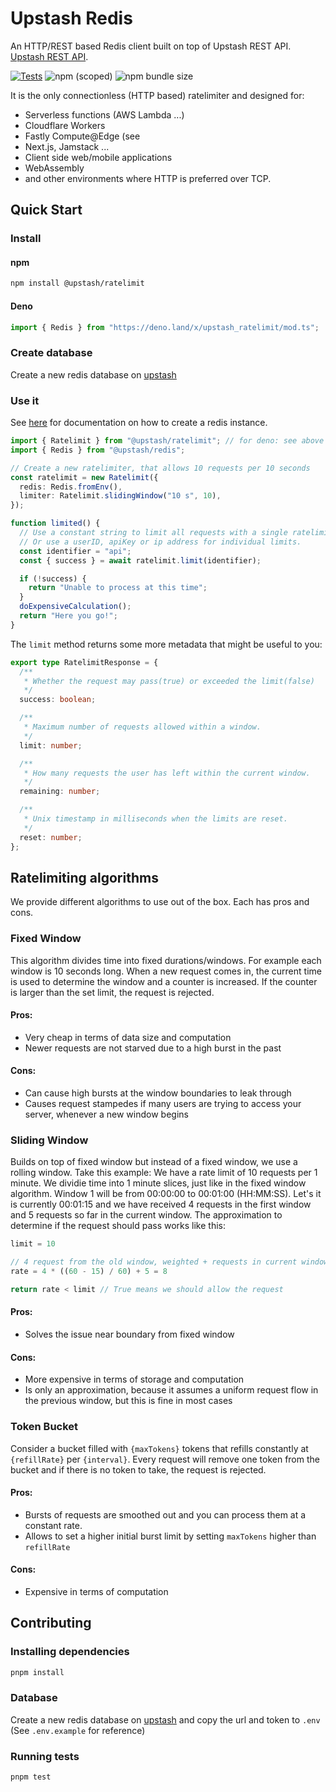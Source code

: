 # Upstash Redis

An HTTP/REST based Redis client built on top of Upstash REST API.
[Upstash REST API](https://docs.upstash.com/features/restapi).

[![Tests](https://github.com/upstash/ratelimit/actions/workflows/tests.yaml/badge.svg)](https://github.com/upstash/ratelimit/actions/workflows/tests.yaml)
![npm (scoped)](https://img.shields.io/npm/v/@upstash/ratelimit)
![npm bundle size](https://img.shields.io/bundlephobia/minzip/@upstash/ratelimit)

It is the only connectionless (HTTP based) ratelimiter and designed for:

- Serverless functions (AWS Lambda ...)
- Cloudflare Workers
- Fastly Compute@Edge (see
- Next.js, Jamstack ...
- Client side web/mobile applications
- WebAssembly
- and other environments where HTTP is preferred over TCP.

## Quick Start

### Install

#### npm

```bash
npm install @upstash/ratelimit
```

#### Deno

```ts
import { Redis } from "https://deno.land/x/upstash_ratelimit/mod.ts";
```

### Create database

Create a new redis database on [upstash](https://console.upstash.com/)

### Use it

See [here](https://github.com/upstash/upstash-redis#quick-start) for
documentation on how to create a redis instance.

```ts
import { Ratelimit } from "@upstash/ratelimit"; // for deno: see above
import { Redis } from "@upstash/redis";

// Create a new ratelimiter, that allows 10 requests per 10 seconds
const ratelimit = new Ratelimit({
  redis: Redis.fromEnv(),
  limiter: Ratelimit.slidingWindow("10 s", 10),
});

function limited() {
  // Use a constant string to limit all requests with a single ratelimit
  // Or use a userID, apiKey or ip address for individual limits.
  const identifier = "api";
  const { success } = await ratelimit.limit(identifier);

  if (!success) {
    return "Unable to process at this time";
  }
  doExpensiveCalculation();
  return "Here you go!";
}
```

The `limit` method returns some more metadata that might be useful to you:

```ts
export type RatelimitResponse = {
  /**
   * Whether the request may pass(true) or exceeded the limit(false)
   */
  success: boolean;

  /**
   * Maximum number of requests allowed within a window.
   */
  limit: number;

  /**
   * How many requests the user has left within the current window.
   */
  remaining: number;

  /**
   * Unix timestamp in milliseconds when the limits are reset.
   */
  reset: number;
};
```

## Ratelimiting algorithms

We provide different algorithms to use out of the box. Each has pros and cons.

### Fixed Window

This algorithm divides time into fixed durations/windows. For example each
window is 10 seconds long. When a new request comes in, the current time is used
to determine the window and a counter is increased. If the counter is larger
than the set limit, the request is rejected.

#### Pros:

- Very cheap in terms of data size and computation
- Newer requests are not starved due to a high burst in the past

#### Cons:

- Can cause high bursts at the window boundaries to leak through
- Causes request stampedes if many users are trying to access your server,
  whenever a new window begins

### Sliding Window

Builds on top of fixed window but instead of a fixed window, we use a rolling
window. Take this example: We have a rate limit of 10 requests per 1 minute. We
dividie time into 1 minute slices, just like in the fixed window algorithm.
Window 1 will be from 00:00:00 to 00:01:00 (HH:MM:SS). Let's it is currently
00:01:15 and we have received 4 requests in the first window and 5 requests so
far in the current window. The approximation to determine if the request should
pass works like this:

```ts
limit = 10

// 4 request from the old window, weighted + requests in current window
rate = 4 * ((60 - 15) / 60) + 5 = 8

return rate < limit // True means we should allow the request
```

#### Pros:

- Solves the issue near boundary from fixed window

#### Cons:

- More expensive in terms of storage and computation
- Is only an approximation, because it assumes a uniform request flow in the
  previous window, but this is fine in most cases

### Token Bucket

Consider a bucket filled with `{maxTokens}` tokens that refills constantly at
`{refillRate}` per `{interval}`. Every request will remove one token from the
bucket and if there is no token to take, the request is rejected.

#### Pros:

- Bursts of requests are smoothed out and you can process them at a constant
  rate.
- Allows to set a higher initial burst limit by setting `maxTokens` higher than
  `refillRate`

#### Cons:

- Expensive in terms of computation

## Contributing

### Installing dependencies

```bash
pnpm install
```

### Database

Create a new redis database on [upstash](https://console.upstash.com/) and copy
the url and token to `.env` (See `.env.example` for reference)

### Running tests

```sh
pnpm test
```
